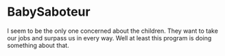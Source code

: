 BabySaboteur
===========

I seem to be the only one concerned about the children.  They want to take our jobs and surpass us in every way. Well at least this program is doing something about that.